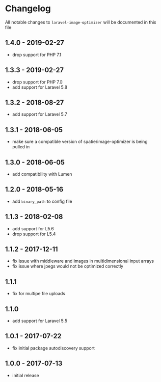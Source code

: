 # Changelog

All notable changes to `laravel-image-optimizer` will be documented in this file

## 1.4.0 - 2019-02-27

- drop support for PHP 7.1

## 1.3.3 - 2019-02-27

- drop support for PHP 7.0
- add support for Laravel 5.8

## 1.3.2 - 2018-08-27
- add support for Laravel 5.7

## 1.3.1 - 2018-06-05
- make sure a compatible version of spatie/image-optimizer is being pulled in

## 1.3.0 - 2018-06-05
- add compatibility with Lumen

## 1.2.0 - 2018-05-16
- add `binary_path` to config file

## 1.1.3 - 2018-02-08
- add support for L5.6
- drop support for L5.4

## 1.1.2 - 2017-12-11
- fix issue with middleware and images in multidimensional input arrays
- fix issue where jpegs would not be optimized correctly

## 1.1.1
- fix for multipe file uploads

## 1.1.0
- add support for Laravel 5.5

## 1.0.1 - 2017-07-22
- fix initial package autodiscovery support

## 1.0.0 - 2017-07-13
- initial release
